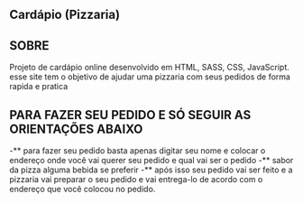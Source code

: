 ## Cardápio (Pizzaria)

## SOBRE
Projeto de cardápio online desenvolvido em HTML,  SASS, CSS, JavaScript.
esse site tem o objetivo de ajudar uma pizzaria com seus pedidos de 
forma rapida e pratica 

## PARA FAZER SEU PEDIDO E SÓ SEGUIR AS ORIENTAÇÕES ABAIXO
-** para fazer seu pedido basta apenas digitar seu nome e colocar
o endereço onde você vai querer seu pedido e qual vai ser o pedido
-** sabor da pizza  alguma bebida se preferir 
-** após isso seu pedido vai ser feito e a pizzaria vai preparar o seu pedido 
e vai entrega-lo de acordo com o endereço que você colocou no pedido.
